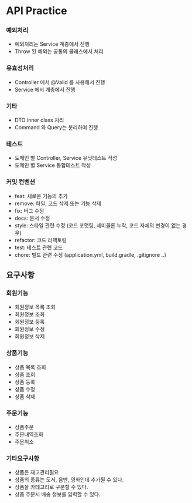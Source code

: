 # API Practice

### 예외처리
* 예외처리는 Service 계층에서 진행
* Throw 된 예외는 공통의 클래스에서 처리
 
### 유효성처리
* Controller 에서 @Valid 를 사용해서 진행
* Service 에서 계층에서 진행
     
### 기타
* DTO inner class 처리
* Command 와 Query는 분리하여 진행
 
### 테스트
* 도메인 별 Controller, Service 유닛테스트 작성
* 도메인 별 Service 통합테스트 작성

### 커밋 컨벤션
* feat: 새로운 기능의 추가
* remove: 파일, 코드 삭제 또는 기능 삭제
* fix: 버그 수정
* docs: 문서 수정
* style: 스타일 관련 수정 (코드 포맷팅, 세미콜론 누락, 코드 자체의 변경이 없는 경우)
* refactor: 코드 리팩토링
* test: 테스트 관련 코드
* chore: 빌드 관련 수정 (application.yml, build.gradle, .gitignore ..)

## 요구사항

### 회원기능
* 회원정보 목록 조회
* 회원정보 조회
* 회원정보 등록
* 회원정보 수정
* 회원정보 삭제

### 상품기능
* 상품 목록 조회
* 상품 조회
* 상품 등록
* 상품 수정
* 상품 삭제

### 주문기능
* 상품주문
* 주문내역조회
* 주문취소

### 기타요구사항
* 상품은 재고관리필요
* 상품의 종류는 도서, 음반, 영화인데 추가될 수 있다.
* 상품을 카테고리로 구분할 수 있다.
* 상품 주문시 배송 정보를 입력할 수 있다.
